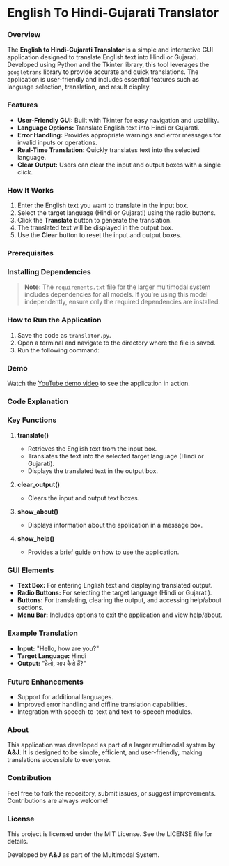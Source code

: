 # English To Hindi-Gujarati Translator
### Overview
The **English to Hindi-Gujarati Translator** is a simple and interactive GUI application designed to translate English text into Hindi or Gujarati. Developed using Python and the Tkinter library, this tool leverages the `googletrans` library to provide accurate and quick translations. The application is user-friendly and includes essential features such as language selection, translation, and result display.

### Features
- **User-Friendly GUI:** Built with Tkinter for easy navigation and usability.
- **Language Options:** Translate English text into Hindi or Gujarati.
- **Error Handling:** Provides appropriate warnings and error messages for invalid inputs or operations.
- **Real-Time Translation:** Quickly translates text into the selected language.
- **Clear Output:** Users can clear the input and output boxes with a single click.

### How It Works
1. Enter the English text you want to translate in the input box.
2. Select the target language (Hindi or Gujarati) using the radio buttons.
3. Click the **Translate** button to generate the translation.
4. The translated text will be displayed in the output box.
5. Use the **Clear** button to reset the input and output boxes.

### Prerequisites
### Installing Dependencies
> **Note:** The `requirements.txt` file for the larger multimodal system includes dependencies for all models. If you're using this model independently, ensure only the required dependencies are installed.

### How to Run the Application
1. Save the code as `translator.py`.
2. Open a terminal and navigate to the directory where the file is saved.
3. Run the following command:

### Demo
Watch the [YouTube demo video](https://youtu.be/K_Rv1-Qq9lY?si=Q2TWhQpXW8MsjDz8) to see the application in action.

### Code Explanation
### Key Functions
1. **translate()**
   - Retrieves the English text from the input box.
   - Translates the text into the selected target language (Hindi or Gujarati).
   - Displays the translated text in the output box.

2. **clear_output()**
   - Clears the input and output text boxes.

3. **show_about()**
   - Displays information about the application in a message box.

4. **show_help()**
   - Provides a brief guide on how to use the application.

### GUI Elements
- **Text Box:** For entering English text and displaying translated output.
- **Radio Buttons:** For selecting the target language (Hindi or Gujarati).
- **Buttons:** For translating, clearing the output, and accessing help/about sections.
- **Menu Bar:** Includes options to exit the application and view help/about.

### Example Translation
- **Input:** "Hello, how are you?"
- **Target Language:** Hindi
- **Output:** "हेलो, आप कैसे हैं?"

### Future Enhancements
- Support for additional languages.
- Improved error handling and offline translation capabilities.
- Integration with speech-to-text and text-to-speech modules.

### About
This application was developed as part of a larger multimodal system by **A&J**. It is designed to be simple, efficient, and user-friendly, making translations accessible to everyone.

### Contribution
Feel free to fork the repository, submit issues, or suggest improvements. Contributions are always welcome!

### License
This project is licensed under the MIT License. See the LICENSE file for details.

Developed by **A&J** as part of the Multimodal System.
